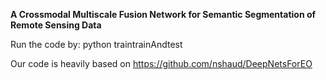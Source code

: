 **A Crossmodal Multiscale Fusion Network for Semantic Segmentation of Remote Sensing Data**

Run the code by: python traintrainAndtest


Our code is heavily based on https://github.com/nshaud/DeepNetsForEO
